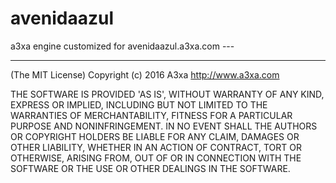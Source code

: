# avenidaazul
a3xa engine customized for avenidaazul.a3xa.com ---

___________________________________________________________________


(The MIT License) Copyright (c) 2016 A3xa http://www.a3xa.com

THE SOFTWARE IS PROVIDED 'AS IS', WITHOUT WARRANTY OF ANY KIND, EXPRESS OR IMPLIED, INCLUDING BUT NOT LIMITED TO THE WARRANTIES OF MERCHANTABILITY, FITNESS FOR A PARTICULAR PURPOSE AND NONINFRINGEMENT. IN NO EVENT SHALL THE AUTHORS OR COPYRIGHT HOLDERS BE LIABLE FOR ANY CLAIM, DAMAGES OR OTHER LIABILITY, WHETHER IN AN ACTION OF CONTRACT, TORT OR OTHERWISE, ARISING FROM, OUT OF OR IN CONNECTION WITH THE SOFTWARE OR THE USE OR OTHER DEALINGS IN THE SOFTWARE.


